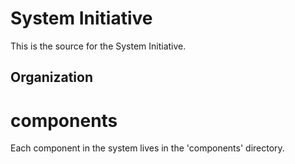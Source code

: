 # System Initiative

This is the source for the System Initiative.

## Organization

# components

Each component in the system lives in the 'components' directory.
